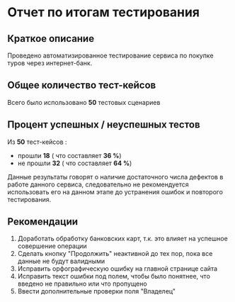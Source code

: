 # Отчет по итогам тестирования

## Краткое описание
Проведено автоматизированное тестирование сервиса по покупке туров через интернет-банк.

## Общее количество тест-кейсов 
Всего было использовано **50** тестовых сценариев

## Процент успешных / неуспешных тестов
Из **50** тест-кейсов :
- прошли **18** ( что составляет **36 %**)
- не прошли **32** ( что составляет **64 %**)

Данные результаты говорят о наличие достаточного числа дефектов в работе данного сервиса, следовательно не рекомендуется использовать его на данном этапе до устранения ошибок и повторого тестирования.

## Рекомендации
1. Доработать обработку банковских карт, т.к. это влияет на успешное совершение операции
1. Сделать кнопку "Продолжить" неактивной до тех пор, пока все данные не будут валидными
1. Исправить орфографическую ошибку на главной странице сайта
1. Исправить текст ошибки под полем, чтобы было понятнее, что введено не правильно или что пропущено
1. Ввести дополнительные проверки поля "Владелец"

